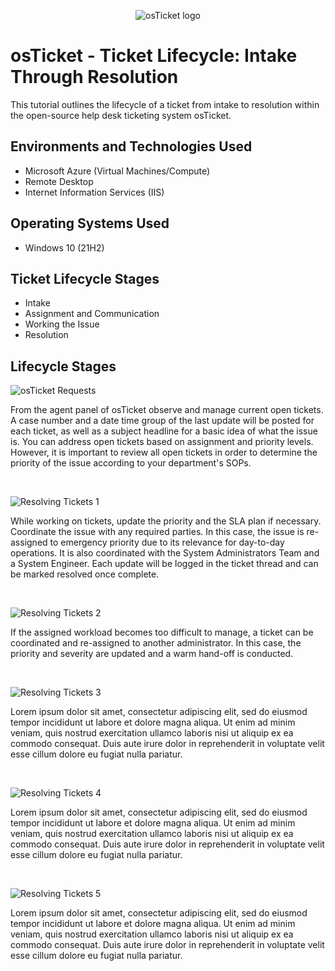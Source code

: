<p align="center">
<img src="https://i.imgur.com/Clzj7Xs.png" alt="osTicket logo"/>
</p>

<h1>osTicket - Ticket Lifecycle: Intake Through Resolution</h1>
This tutorial outlines the lifecycle of a ticket from intake to resolution within the open-source help desk ticketing system osTicket.<br />


<h2>Environments and Technologies Used</h2>

- Microsoft Azure (Virtual Machines/Compute)
- Remote Desktop
- Internet Information Services (IIS)

<h2>Operating Systems Used </h2>

- Windows 10</b> (21H2)

<h2>Ticket Lifecycle Stages</h2>

- Intake
- Assignment and Communication
- Working the Issue
- Resolution

<h2>Lifecycle Stages</h2>

<p>

  ![osTicket Requests](https://github.com/kylewilliamsrr/ticket-lifecycle/assets/144828759/c114a106-4710-40c0-9a4a-f1cfd7b3e997)

</p>
<p>
From the agent panel of osTicket observe and manage current open tickets. A case number and a date time group of the last update will be posted for each ticket, as well as a subject headline for a basic idea of what the issue is. You can address open tickets based on assignment and priority levels. However, it is important to review all open tickets in order to determine the priority of the issue according to your department's SOPs. 
</p>
<br />

<p>

  ![Resolving Tickets 1](https://github.com/kylewilliamsrr/ticket-lifecycle/assets/144828759/cffe36ba-4488-4ba1-a2bc-95402d9f5c6f)

</p>
<p>
While working on tickets, update the priority and the SLA plan if necessary. Coordinate the issue with any required parties. In this case, the issue is re-assigned to emergency priority due to its relevance for day-to-day operations. It is also coordinated with the System Administrators Team and a System Engineer. Each update will be logged in the ticket thread and can be marked resolved once complete. 
</p>
<br />

<p>

  ![Resolving Tickets 2](https://github.com/kylewilliamsrr/ticket-lifecycle/assets/144828759/9c735321-7f26-4c06-8fba-2b09e27fc160)

</p>
<p>
If the assigned workload becomes too difficult to manage, a ticket can be coordinated and re-assigned to another administrator. In this case, the priority and severity are updated and a warm hand-off is conducted. 
</p>
<br />

<p>

  ![Resolving Tickets 3](https://github.com/kylewilliamsrr/ticket-lifecycle/assets/144828759/15c0bb74-619a-4c6b-a049-7c13e104dad4)

</p>
<p>
Lorem ipsum dolor sit amet, consectetur adipiscing elit, sed do eiusmod tempor incididunt ut labore et dolore magna aliqua. Ut enim ad minim veniam, quis nostrud exercitation ullamco laboris nisi ut aliquip ex ea commodo consequat. Duis aute irure dolor in reprehenderit in voluptate velit esse cillum dolore eu fugiat nulla pariatur.
</p>
<br />

<p>

  ![Resolving Tickets 4](https://github.com/kylewilliamsrr/ticket-lifecycle/assets/144828759/38659770-787f-4cd2-a23e-1feca8ad1be2)

</p>
<p>
Lorem ipsum dolor sit amet, consectetur adipiscing elit, sed do eiusmod tempor incididunt ut labore et dolore magna aliqua. Ut enim ad minim veniam, quis nostrud exercitation ullamco laboris nisi ut aliquip ex ea commodo consequat. Duis aute irure dolor in reprehenderit in voluptate velit esse cillum dolore eu fugiat nulla pariatur.
</p>
<br />

<p>

  ![Resolving Tickets 5](https://github.com/kylewilliamsrr/ticket-lifecycle/assets/144828759/3a448876-193d-440b-8afa-ec0fd5c8209c)
  
</p>
<p>
Lorem ipsum dolor sit amet, consectetur adipiscing elit, sed do eiusmod tempor incididunt ut labore et dolore magna aliqua. Ut enim ad minim veniam, quis nostrud exercitation ullamco laboris nisi ut aliquip ex ea commodo consequat. Duis aute irure dolor in reprehenderit in voluptate velit esse cillum dolore eu fugiat nulla pariatur.
</p>
<br />
